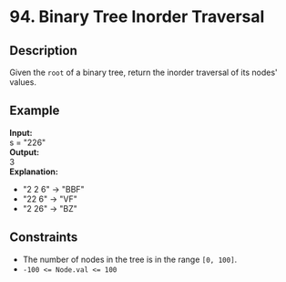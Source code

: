 # 94. Binary Tree Inorder Traversal

## Description

Given the `root` of a binary tree, return the inorder traversal of its nodes' values.

## Example

**Input:**
<br>
s = "226"
<br>
**Output:**
<br>
3
<br>
**Explanation:**
- "2 2 6" → "BBF"
- "22 6" → "VF"
- "2 26" → "BZ"

## Constraints

- The number of nodes in the tree is in the range `[0, 100]`.
- `-100 <= Node.val <= 100`
